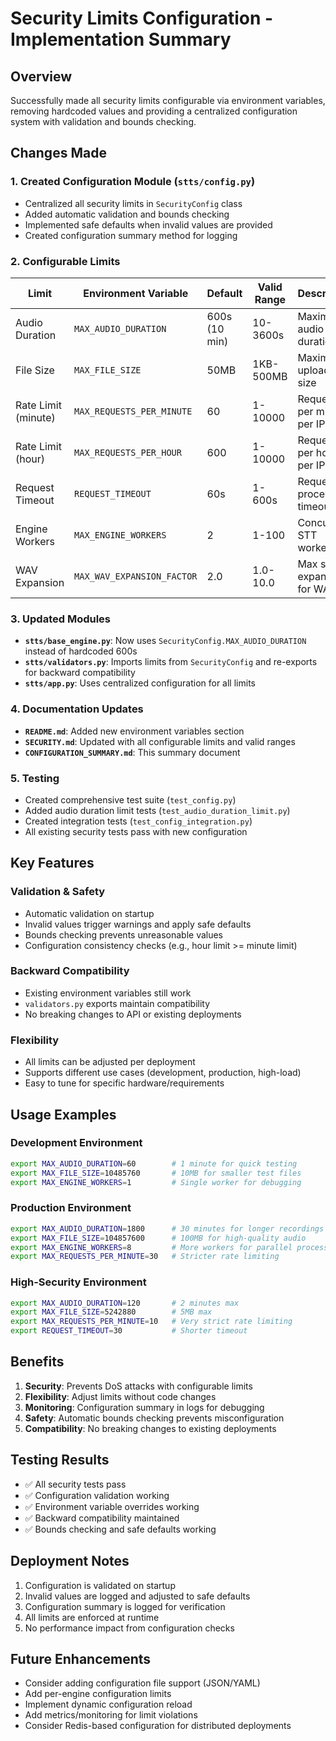 # Security Limits Configuration - Implementation Summary

## Overview
Successfully made all security limits configurable via environment variables, removing hardcoded values and providing a centralized configuration system with validation and bounds checking.

## Changes Made

### 1. Created Configuration Module (`stts/config.py`)
- Centralized all security limits in `SecurityConfig` class
- Added automatic validation and bounds checking
- Implemented safe defaults when invalid values are provided
- Created configuration summary method for logging

### 2. Configurable Limits

| Limit | Environment Variable | Default | Valid Range | Description |
|-------|---------------------|---------|-------------|-------------|
| Audio Duration | `MAX_AUDIO_DURATION` | 600s (10 min) | 10-3600s | Maximum audio file duration |
| File Size | `MAX_FILE_SIZE` | 50MB | 1KB-500MB | Maximum upload file size |
| Rate Limit (minute) | `MAX_REQUESTS_PER_MINUTE` | 60 | 1-10000 | Requests per minute per IP |
| Rate Limit (hour) | `MAX_REQUESTS_PER_HOUR` | 600 | 1-10000 | Requests per hour per IP |
| Request Timeout | `REQUEST_TIMEOUT` | 60s | 1-600s | Request processing timeout |
| Engine Workers | `MAX_ENGINE_WORKERS` | 2 | 1-100 | Concurrent STT workers |
| WAV Expansion | `MAX_WAV_EXPANSION_FACTOR` | 2.0 | 1.0-10.0 | Max size expansion for WAV |

### 3. Updated Modules
- **`stts/base_engine.py`**: Now uses `SecurityConfig.MAX_AUDIO_DURATION` instead of hardcoded 600s
- **`stts/validators.py`**: Imports limits from `SecurityConfig` and re-exports for backward compatibility
- **`stts/app.py`**: Uses centralized configuration for all limits

### 4. Documentation Updates
- **`README.md`**: Added new environment variables section
- **`SECURITY.md`**: Updated with all configurable limits and valid ranges
- **`CONFIGURATION_SUMMARY.md`**: This summary document

### 5. Testing
- Created comprehensive test suite (`test_config.py`)
- Added audio duration limit tests (`test_audio_duration_limit.py`)
- Created integration tests (`test_config_integration.py`)
- All existing security tests pass with new configuration

## Key Features

### Validation & Safety
- Automatic validation on startup
- Invalid values trigger warnings and apply safe defaults
- Bounds checking prevents unreasonable values
- Configuration consistency checks (e.g., hour limit >= minute limit)

### Backward Compatibility
- Existing environment variables still work
- `validators.py` exports maintain compatibility
- No breaking changes to API or existing deployments

### Flexibility
- All limits can be adjusted per deployment
- Supports different use cases (development, production, high-load)
- Easy to tune for specific hardware/requirements

## Usage Examples

### Development Environment
```bash
export MAX_AUDIO_DURATION=60        # 1 minute for quick testing
export MAX_FILE_SIZE=10485760       # 10MB for smaller test files
export MAX_ENGINE_WORKERS=1         # Single worker for debugging
```

### Production Environment
```bash
export MAX_AUDIO_DURATION=1800      # 30 minutes for longer recordings
export MAX_FILE_SIZE=104857600      # 100MB for high-quality audio
export MAX_ENGINE_WORKERS=8         # More workers for parallel processing
export MAX_REQUESTS_PER_MINUTE=30   # Stricter rate limiting
```

### High-Security Environment
```bash
export MAX_AUDIO_DURATION=120       # 2 minutes max
export MAX_FILE_SIZE=5242880        # 5MB max
export MAX_REQUESTS_PER_MINUTE=10   # Very strict rate limiting
export REQUEST_TIMEOUT=30           # Shorter timeout
```

## Benefits

1. **Security**: Prevents DoS attacks with configurable limits
2. **Flexibility**: Adjust limits without code changes
3. **Monitoring**: Configuration summary in logs for debugging
4. **Safety**: Automatic bounds checking prevents misconfiguration
5. **Compatibility**: No breaking changes to existing deployments

## Testing Results

- ✅ All security tests pass
- ✅ Configuration validation working
- ✅ Environment variable overrides working
- ✅ Backward compatibility maintained
- ✅ Bounds checking and safe defaults working

## Deployment Notes

1. Configuration is validated on startup
2. Invalid values are logged and adjusted to safe defaults
3. Configuration summary is logged for verification
4. All limits are enforced at runtime
5. No performance impact from configuration checks

## Future Enhancements

- Consider adding configuration file support (JSON/YAML)
- Add per-engine configuration limits
- Implement dynamic configuration reload
- Add metrics/monitoring for limit violations
- Consider Redis-based configuration for distributed deployments